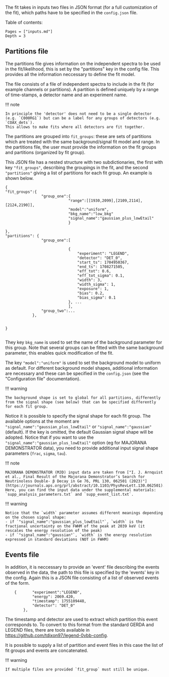 The fit takes in inputs two files in JSON format (for a full customization of the fit), which paths have to be specified in the `config.json` file.

Table of contents:

```@contents
Pages = ["inputs.md"]
Depth = 3
```


## Partitions file
The partitions file gives information on the independent spectra to be used in the fit/likelihood, this is set by the "partitions" key in the config file. 
This provides all the information neccessary to define the fit model.

The file consists of a file of independent spectra to include in the fit (for example channels or partitions). 
A partition is defined uniquely by a range of time-stamps, a detector name and an experiment name. 

!!! note

    In principle the 'detector' does not need to be a single detector (e.g. `C000RG1`) but can be a label for any groups of detectors (e.g. `COAX_dets`). 
    This allows to make fits where all detectors are fit together.

The partitions are grouped into `fit_groups`: these are sets of partitions which are treated with the same background/signal fit model and range.
In the partitions file, the user must provide the information on the fit groups and partitions (organized by fit group). 

This JSON file has a nested structure with two subdictionaries, the first with key `"fit_groups"`, describing the groupings in the fit, and the second `"partitions"` giving a list of partitions for each fit group.
An example is shown below.
```
{
"fit_groups":{
                "group_one":{
                            "range":[[1930,2099],[2109,2114],[2124,2190]],
                            "model":"uniform",
                            "bkg_name":"low_bkg"
                            "signal_name":"gaussian_plus_lowEtail"
                            }

},
"partitions": {
                "group_one":[

                            {  
                                "experiment": "LEGEND",
                                "detector": "DET_0",
                                "start_ts": 1704950367,
                                "end_ts": 1708271505,
                                "eff_tot": 0.6,
                                "eff_tot_sigma": 0.1,
                                "width": 3,
                                "width_sigma": 1,
                                "exposure": 1,
                                "bias": 0.2,
                                "bias_sigma": 0.1
                            }, ...
                            ],
                "group_two":...
            },


}
            
```
They key `bkg_name` is used to set the name of the background parameter for this group.
Note that several groups can be fitted with the same background parameter, this enables quick modification of the fit.

The key `"model":"uniform"` is used to set the background model to uniform as default.
For different background model shapes, additional information are necessary and these can be specified in the `config.json` (see the "Configuration file" documentation).

!!! warning

    The background shape is set to global for all partitions, differently from the signal shape (see below) that can be specified differently for each fit group.

Notice it is possible to specify the signal shape for each fit group. 
The available options at the moment are `"signal_name":"gaussian_plus_lowEtail"` or `"signal_name":"gaussian"` (default).
If the key is omitted, the default Gaussian signal shape will be adopted.
Notice that if you want to use the `"signal_name":"gaussian_plus_lowEtail"` option (eg for MAJORANA DEMONSTRATOR data), you need to provide additional input signal shape parameters (`frac`, `sigma`, `tau`). 

!!! note

    MAJORANA DEMONSTRATOR (MJD) input data are taken from ["I. J. Arnquist et al., Final Result of the Majorana Demonstrator’s Search for Neutrinoless Double- β Decay in Ge 76, PRL 130, 062501 (2023)"](https://journals.aps.org/prl/abstract/10.1103/PhysRevLett.130.062501). 
    Here, you can find the input data under the supplemental materials: `supp_analysis_parameters.txt` and `supp_event_list.txt`.



!!! warning

    Notice that the `width` parameter assumes different meanings depending on the chosen signal shape:
    - if `"signal_name":"gaussian_plus_lowEtail"`, `width` is the fractional uncertainty on the FWHM of the peak at 2039 keV (it rescales the energy resolution of the peak)
    - if `"signal_name":"gaussian"`, `width` is the energy resolution expressed in standard deviations (NOT in FWHM)


## Events file
In addition, it is neccessary to provide an 'event' file describing the events observed in the data, the path to this file is specified by the 'events' key in the config. Again this is a JSON file consisting of a list of observed events of the form.
 
```
    {       "experiment":"LEGEND",
            "energy": 2069.420,
            "timestamp": 1755109448,
            "detector": "DET_0"
        },
```
The timestamp and detector are used to extract which partition this event corresponds to.
To convert to this format from the standard GERDA and LEGEND files, there are tools available in https://github.com/tdixon97/legend-0vbb-config.

It is possible to supply a list of partition and event files in this case the list of fit groups and events are concatenated.

!!! warning

    If multiple files are provided `fit_group` must still be unique.
    